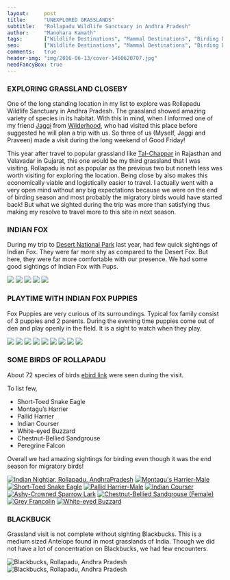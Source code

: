 ```yaml
---
layout:     post
title:      "UNEXPLORED GRASSLANDS"
subtitle:   "Rollapadu Wildlife Sanctuary in Andhra Pradesh"
author:     "Manohara Kamath"
tags:       ["Wildlife Destinations", "Mammal Destinations", "Birding Destinations"]
seo:		["Wildlife Destinations", "Mammal Destinations", "Birding Destinations"]
comments:   true
header-img: "img/2016-06-13/cover-1460620707.jpg"
needFancyBox: true
---
```



<h3>EXPLORING GRASSLAND CLOSEBY</h3>

<p>
One of the long standing location in my list to explore was Rollapadu Wildlife Sanctuary in Andhra Pradesh. The grassland showed amazing variety of species in its habitat. With this in mind, when I informed one of my friend <a href="http://recitals.wilderhood.com/authors/Jagadeesh%20Rampam/" target="_blank">Jaggi</a> from <a href="http://wilderhood.com" target="_blank">Wilderhood</a>, who had visited this place before suggested he will plan a trip with us. So three of us (Myself, Jaggi and Praveen) made a visit during the long weekend of Good Friday!
</p>

<p>
This year after travel to popular grassland like <a href="http://www.wilderhood.com/destination/Tal%20Chappar" target="_blank">Tal-Chappar</a> in Rajasthan and Velavadar in Gujarat, this one would be my third grassland that I was visiting. Rollapadu is not as popular as the previous two but noneth less was worth visiting for exploring the location. Being close by also makes this economically viable and logistically easier to travel. I actually went with a very open mind without any big expectations because we were on the end of birding season and most probably the migratory birds would have started back! But what we sighted during the trip was more than satisfying thus making my resolve to travel more to this site in next season.
</p>

<h3>INDIAN FOX</h3>

<p>
During my trip to <a href="http://www.wilderhood.com/trip/Desert%20National%20Park%20Reptile%20Journeys/340" target="_blank">Desert National Park</a> last year, had few quick sightings of Indian Fox. They were far more shy as compared to the Desert Fox. But here, they were far more comfortable with our presence. We had some good sightings of Indian Fox with Pups.
</p>

<div class="w-entity-images">
	<a class="fancybox" rel="group" href="{{ site.baseurl }}/img/2016-06-13/original.jpg"> <img class="w-customised-image-preview w-small-image-preview" src="{{ site.baseurl }}/img/2016-06-13/original.jpg"></a>
	<a class="fancybox" rel="group" href="{{ site.baseurl }}/img/2016-06-13/2_original.jpg"> <img class="w-customised-image-preview w-small-image-preview" src="{{ site.baseurl }}/img/2016-06-13/2_original.jpg"></a>
	<a class="fancybox" rel="group" href="{{ site.baseurl }}/img/2016-06-13/3_original.jpg"> <img class="w-customised-image-preview w-small-image-preview" src="{{ site.baseurl }}/img/2016-06-13/3_original.jpg"></a>
	<a class="fancybox" rel="group" href="{{ site.baseurl }}/img/2016-06-13/4_original.jpg"> <img class="w-customised-image-preview w-small-image-preview" src="{{ site.baseurl }}/img/2016-06-13/4_original.jpg"></a>
	<a class="fancybox" rel="group" href="{{ site.baseurl }}/img/2016-06-13/5_original.jpg"> <img class="w-customised-image-preview w-small-image-preview" src="{{ site.baseurl }}/img/2016-06-13/5_original.jpg"></a>
</div>

<h3>PLAYTIME WITH INDIAN FOX PUPPIES</h3>

<p>
Fox Puppies are very curious of its surroundings. Typical fox family consist of 3 puppies and 2 parents. During the evening time puppies come out of den and play openly in the field. It is a sight to watch when they play.
</p>

<div class="w-entity-images">
	<a class="fancybox" rel="group" href="{{ site.baseurl }}/img/2016-06-13/6_original.jpg"> <img class="w-customised-image-preview w-small-image-preview" src="{{ site.baseurl }}/img/2016-06-13/6_original.jpg"></a>
	<a class="fancybox" rel="group" href="{{ site.baseurl }}/img/2016-06-13/7_original.jpg"> <img class="w-customised-image-preview w-small-image-preview" src="{{ site.baseurl }}/img/2016-06-13/7_original.jpg"></a>
	<a class="fancybox" rel="group" href="{{ site.baseurl }}/img/2016-06-13/8_original.jpg"> <img class="w-customised-image-preview w-small-image-preview" src="{{ site.baseurl }}/img/2016-06-13/8_original.jpg"></a>
	<a class="fancybox" rel="group" href="{{ site.baseurl }}/img/2016-06-13/9_original.jpg"> <img class="w-customised-image-preview w-small-image-preview" src="{{ site.baseurl }}/img/2016-06-13/9_original.jpg"></a>
	<a class="fancybox" rel="group" href="{{ site.baseurl }}/img/2016-06-13/10_original.jpg"> <img class="w-customised-image-preview w-small-image-preview" src="{{ site.baseurl }}/img/2016-06-13/10_original.jpg"></a>
	<a class="fancybox" rel="group" href="{{ site.baseurl }}/img/2016-06-13/11_original.jpg"> <img class="w-customised-image-preview w-small-image-preview" src="{{ site.baseurl }}/img/2016-06-13/11_original.jpg"></a>
	<a class="fancybox" rel="group" href="{{ site.baseurl }}/img/2016-06-13/12_original.jpg"> <img class="w-customised-image-preview w-small-image-preview" src="{{ site.baseurl }}/img/2016-06-13/12_original.jpg"></a>
	<a class="fancybox" rel="group" href="{{ site.baseurl }}/img/2016-06-13/13_original.jpg"> <img class="w-customised-image-preview w-small-image-preview" src="{{ site.baseurl }}/img/2016-06-13/13_original.jpg"></a>
	<a class="fancybox" rel="group" href="{{ site.baseurl }}/img/2016-06-13/14_original.jpg"> <img class="w-customised-image-preview w-small-image-preview" src="{{ site.baseurl }}/img/2016-06-13/14_original.jpg"></a>
</div>

<h3>SOME BIRDS OF ROLLAPADU</h3>

<p>
About 72 species of birds <a href="http://ebird.org/ebird/view/checklist?subID=S28594867" target="_blank">ebird link</a> were seen during the visit. 

To list few,
<ul>
	<li>Short-Toed Snake Eagle</li>
	<li>Montagu’s Harrier</li>
	<li>Pallid Harrier</li>
	<li>Indian Courser</li>
	<li>White-eyed Buzzard</li>
	<li>Chestnut-Bellied Sandgrouse</li>
	<li>Peregrine Falcon</li>
</ul>  

Overall we had amazing sightings for birding even though it was the end season for migratory birds!
</p>

<div class="w-entity-images">
	<a class="fancybox" rel="group" href="{{ site.baseurl }}/img/2016-06-13/15_original.jpg"> <img class="w-customised-image-preview w-small-image-preview" src="{{ site.baseurl }}/img/2016-06-13/15_original.jpg" alt="Indian Nightjar, Rollapadu, AndhraPradesh"></a>
	<a class="fancybox" rel="group" href="{{ site.baseurl }}/img/2016-06-13/16_original.jpg"> <img class="w-customised-image-preview w-small-image-preview" src="{{ site.baseurl }}/img/2016-06-13/16_original.jpg" alt="Montagu's Harrier-Male"></a>
	<a class="fancybox" rel="group" href="{{ site.baseurl }}/img/2016-06-13/17_original.jpg"> <img class="w-customised-image-preview w-small-image-preview" src="{{ site.baseurl }}/img/2016-06-13/17_original.jpg" alt="Short-Toed Snake Eagle"></a>
	<a class="fancybox" rel="group" href="{{ site.baseurl }}/img/2016-06-13/18_original.jpg"> <img class="w-customised-image-preview w-small-image-preview" src="{{ site.baseurl }}/img/2016-06-13/18_original.jpg" alt="Pallid Harrier-Male"></a>
	<a class="fancybox" rel="group" href="{{ site.baseurl }}/img/2016-06-13/19_original.jpg"> <img class="w-customised-image-preview w-small-image-preview" src="{{ site.baseurl }}/img/2016-06-13/19_original.jpg" alt="Indian Courser"></a>
	<a class="fancybox" rel="group" href="{{ site.baseurl }}/img/2016-06-13/20_original.jpg"> <img class="w-customised-image-preview w-small-image-preview" src="{{ site.baseurl }}/img/2016-06-13/20_original.jpg" alt="Ashy-Crowned Sparrow Lark"></a>
	<a class="fancybox" rel="group" href="{{ site.baseurl }}/img/2016-06-13/21_original.jpg"> <img class="w-customised-image-preview w-small-image-preview" src="{{ site.baseurl }}/img/2016-06-13/21_original.jpg" alt="Chestnut-Bellied Sandgrouse (Female)"></a>
	<a class="fancybox" rel="group" href="{{ site.baseurl }}/img/2016-06-13/22_original.jpg"> <img class="w-customised-image-preview w-small-image-preview" src="{{ site.baseurl }}/img/2016-06-13/22_original.jpg" alt="Grey Francolin"></a>
	<a class="fancybox" rel="group" href="{{ site.baseurl }}/img/2016-06-13/23_original.jpg"> <img class="w-customised-image-preview w-small-image-preview" src="{{ site.baseurl }}/img/2016-06-13/23_original.jpg" alt="White-eyed Buzzard"></a>
</div>

<h3>BLACKBUCK</h3>

<p>
Grassland visit is not complete without sighting Blackbucks. This is a medium sized Antelope found in most grasslands of India. Though we did not have a lot of concentration on Blackbucks, we had few encounters.
</p>

<img src="{{ site.baseurl }}/img/2016-06-13/24_original.jpg" alt="Blackbucks, Rollapadu, Andhra Pradesh">
<img src="{{ site.baseurl }}/img/2016-06-13/25_original.jpg" alt="Blackbucks, Rollapadu, Andhra Pradesh">